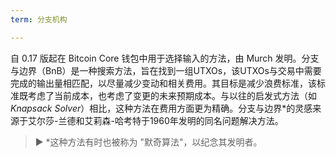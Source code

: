 ```yaml
---
term: 分支机构

---
```

自 0.17 版起在 Bitcoin Core 钱包中用于选择输入的方法，由 Murch 发明。分支与边界（BnB）是一种搜索方法，旨在找到一组UTXOs，该UTXOs与交易中需要完成的输出量相匹配，以尽量减少变动和相关费用。其目标是减少浪费标准，该标准既考虑了当前成本，也考虑了变更的未来预期成本。与以往的启发式方法（如*Knapsack Solver*）相比，这种方法在费用方面更为精确。分支与边界*的灵感来源于艾尔莎-兰德和艾莉森-哈考特于1960年发明的同名问题解决方法。

> ► *这种方法有时也被称为 "默奇算法"，以纪念其发明者。